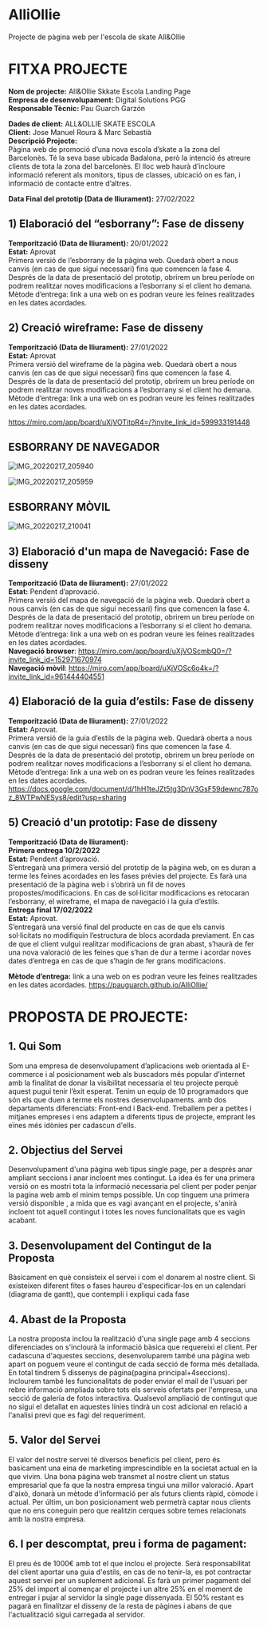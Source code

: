 # AlliOllie
Projecte de pàgina web per l'escola de skate All&amp;Ollie


# FITXA PROJECTE

**Nom de projecte:** All&Ollie Skkate Escola Landing Page  
**Empresa de desenvolupament:**  Digital Solutions PGG   
**Responsable Tècnic:** Pau Guarch Garzón    


**Dades de client:** ALL&OLLIE SKATE ESCOLA  
**Client:** Jose Manuel Roura & Marc Sebastià  
**Descripció Projecte:**   
Pàgina web de promoció d’una nova escola d’skate a la zona del Barcelonès. Té la seva base ubicada Badalona, però la intenció és atreure clients de tota la zona del barcelonès. El lloc web haurà d’incloure informació referent als monitors, tipus de classes, ubicació on es fan, i informació de contacte entre d’altres.

**Data Final del prototip (Data de lliurament):** 27/02/2022

## 1) Elaboració del “esborrany”: Fase de disseny
**Temporització (Data de lliurament):** 20/01/2022  
**Estat:** Aprovat  
Primera versió de l’esborrany de la pàgina web. Quedarà obert a nous canvis (en cas de que sigui necessari) fins que comencen la fase 4. Després de la data de presentació del prototip, obrirem un breu període on podrem realitzar noves modificacions a l’esborrany si el client ho demana.
Mètode d’entrega: link a una web on es podran veure les feines realitzades en les dates acordades.


## 2) Creació wireframe: Fase de disseny
**Temporització (Data de lliurament):** 27/01/2022  
**Estat:** Aprovat  
Primera versió del wireframe de la pàgina web. Quedarà obert a nous canvis (en cas de que sigui necessari) fins que comencen la fase 4. Després de la data de presentació del prototip, obrirem un breu període on podrem realitzar noves modificacions a l’esborrany si el client ho demana.
Mètode d’entrega: link a una web on es podran veure les feines realitzades en les dates acordades.  
  
  https://miro.com/app/board/uXjVOTitpR4=/?invite_link_id=599933191448
## ESBORRANY DE NAVEGADOR
![IMG_20220217_205940](https://user-images.githubusercontent.com/77450987/154564398-b4fb5d95-569e-49d9-8861-a400c611e5ac.jpg)

![IMG_20220217_205959](https://user-images.githubusercontent.com/77450987/154564565-e90fc6da-4d97-4134-8167-9e2eee545b14.jpg)

## ESBORRANY MÒVIL

![IMG_20220217_210041](https://user-images.githubusercontent.com/77450987/154564955-5de4a070-ee76-4ec2-a120-0a7b850ac077.jpg)

## 3) Elaboració d'un mapa de Navegació: Fase de disseny
**Temporització (Data de lliurament):** 27/01/2022  
**Estat:** Pendent d’aprovació.  
Primera versió del mapa de navegació de la pàgina web. Quedarà obert a nous canvis (en cas de que sigui necessari) fins que comencen la fase 4. Després de la data de presentació del prototip, obrirem un breu període on podrem realitzar noves modificacions a l’esborrany si el client ho demana.
Mètode d’entrega: link a una web on es podran veure les feines realitzades en les dates acordades.  
**Navegació browser**: https://miro.com/app/board/uXjVOScmbQ0=/?invite_link_id=152971670974  
**Navegació mòvil**: https://miro.com/app/board/uXjVOSc6o4k=/?invite_link_id=961444404551

## 4) Elaboració de la guia d’estils: Fase de disseny
**Temporització (Data de lliurament):** 27/01/2022  
**Estat:** Aprovat.  
Primera versió de la guia d’estils de la pàgina web. Quedarà oberta a nous canvis (en cas de que sigui necessari) fins que comencen la fase 4. Després de la data de presentació del prototip, obrirem un breu període on podrem realitzar noves modificacions a l’esborrany si el client ho demana.
Mètode d’entrega: link a una web on es podran veure les feines realitzades en les dates acordades.
https://docs.google.com/document/d/1hH1teJZt5tg3DnV3GsF59dewnc787oz_8WTPwNESys8/edit?usp=sharing
## 5) Creació d'un prototip: Fase de disseny
**Temporització (Data de lliurament):**   
**Primera entrega 10/2/2022**    
**Estat:** Pendent d’aprovació.  
S’entregarà una primera versió del prototip de la pàgina web, on es duran a terme les feines acordades en les fases prèvies del projecte. Es farà una presentació de la pàgina web i s’obrirà un fil de noves propostes/modificacions. En cas de sol·licitar modificacions es retocaran l’esborrany, el wireframe, el mapa de navegació i la guia d’estils.  
**Entrega final 17/02/2022**  
**Estat:** Aprovat.  
S’entregarà una versió final del producte en cas de que els canvis sol·licitats no modifiquin l’estructura de blocs acordada previament.
En cas de que el client vulgui realitzar modificacions de gran abast, s’haurà de fer una nova valoració de les feines que s’han de dur a terme i acordar noves dates d’entrega en cas de que s’hagin de fer grans modificacions.   

**Mètode d’entrega:** link a una web on es podran veure les feines realitzades en les dates acordades.
https://pauguarch.github.io/AlliOllie/



# PROPOSTA DE PROJECTE:

## 1. Qui Som
Som una empresa de desenvolupament d’aplicacions web orientada al E-commerce i al posicionament web als buscadors més popular d’internet amb la finalitat de donar la visibilitat necessaria el teu projecte perquè aquest pugui tenir l’èxit esperat.
Tenim un equip de 10 programadors que són els que duen a terme els nostres desenvolupaments. amb dos departaments diferenciats: Front-end i Back-end.
Treballem per a petites i mitjanes empreses i ens adaptem a diferents tipus de projecte, emprant les eïnes més idònies per cadascun d'ells.

## 2. Objectius del Servei
Desenvolupament d'una pàgina web tipus single page, per a després anar ampliant seccions i anar incloent mes contingut. La idea és fer una primera versió on es mostri tota la informació necessaria pel client per poder penjar la pagina web amb el minim temps possible. Un cop tinguem una primera versió disponible , a mida que es vagi avançant en el projecte, s'anirà incloent tot aquell contingut i totes les noves funcionalitats que es vagin acabant.

## 3. Desenvolupament del Contingut de la Proposta
Bàsicament en què consisteix el servei i com el donarem al nostre client. Si existeixen diferent fites o fases haureu d'especificar-los en un calendari (diagrama de gantt), que contempli i expliqui cada fase

## 4. Abast de la Proposta
La nostra proposta inclou la realització d'una single page amb 4 seccions diferenciades on s'inclourà la informació bàsica que requereixi el client. Per cadascuna d'aquestes seccions, desenvoluparem també una pàgina web apart on poguem veure el contingut de cada secció de forma més detallada. En total tindrem 5 dissenys de pàgina(pagina principal+4seccions). Inclourem també les funcionalitats de poder enviar el mail de l'usuari per rebre informació ampliada sobre tots els serveis ofertats per l'empresa, una secció de galeria de fotos interactiva. 
Qualsevol ampliació de contingut que no sigui el detallat en aquestes línies tindrà un cost adicional en relació a l'analisi previ que es fagi del requeriment.

## 5. Valor del Servei
El valor del nostre servei té diversos beneficis pel client, pero és basicament una eina de marketing imprescindible en la societat actual en la que vivim. Una bona pàgina web transmet al nostre client un status empresarial que fa que la nostra empresa tingui una millor valoració. Apart d'això, donarà un mètode d'informació per als futurs clients ràpid, còmode i actual. Per últim, un bon posicionament web permetrà captar nous clients que no ens coneguin pero que realitzin cerques sobre temes relacionats amb la nostra empresa. 

## 6. I per descomptat, preu i forma de pagament:
El preu és de 1000€ amb tot el que inclou el projecte. Serà responsabilitat del client aportar una guia d'estils, en cas de no tenir-la, es pot contractar aquest servei per un suplement adicional. Es farà un primer pagament del 25% del import al començar el projecte i un altre 25% en el moment de entregar i pujar al servidor la single page dissenyada. El 50% restant es pagarà en finalitzar el disseny de la resta de pàgines i abans de que l'actualització sigui carregada al servidor. 
